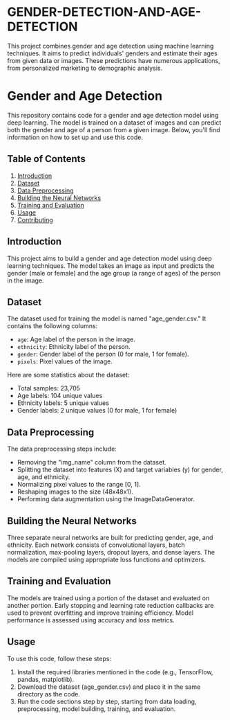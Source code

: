 # GENDER-DETECTION-AND-AGE-DETECTION
This project combines gender and age detection using machine learning techniques. It aims to predict individuals' genders and estimate their ages from given data or images. These predictions have numerous applications, from personalized marketing to demographic analysis.
# Gender and Age Detection

This repository contains code for a gender and age detection model using deep learning. The model is trained on a dataset of images and can predict both the gender and age of a person from a given image. Below, you'll find information on how to set up and use this code.

## Table of Contents
1. [Introduction](#introduction)
2. [Dataset](#dataset)
3. [Data Preprocessing](#data-preprocessing)
4. [Building the Neural Networks](#building-the-neural-networks)
5. [Training and Evaluation](#training-and-evaluation)
6. [Usage](#usage)
7. [Contributing](#contributing)

## Introduction

This project aims to build a gender and age detection model using deep learning techniques. The model takes an image as input and predicts the gender (male or female) and the age group (a range of ages) of the person in the image.

## Dataset

The dataset used for training the model is named "age_gender.csv." It contains the following columns:

- `age`: Age label of the person in the image.
- `ethnicity`: Ethnicity label of the person.
- `gender`: Gender label of the person (0 for male, 1 for female).
- `pixels`: Pixel values of the image.

Here are some statistics about the dataset:

- Total samples: 23,705
- Age labels: 104 unique values
- Ethnicity labels: 5 unique values
- Gender labels: 2 unique values (0 for male, 1 for female)

## Data Preprocessing

The data preprocessing steps include:

- Removing the "img_name" column from the dataset.
- Splitting the dataset into features (X) and target variables (y) for gender, age, and ethnicity.
- Normalizing pixel values to the range [0, 1].
- Reshaping images to the size (48x48x1).
- Performing data augmentation using the ImageDataGenerator.

## Building the Neural Networks

Three separate neural networks are built for predicting gender, age, and ethnicity. Each network consists of convolutional layers, batch normalization, max-pooling layers, dropout layers, and dense layers. The models are compiled using appropriate loss functions and optimizers.

## Training and Evaluation

The models are trained using a portion of the dataset and evaluated on another portion. Early stopping and learning rate reduction callbacks are used to prevent overfitting and improve training efficiency. Model performance is assessed using accuracy and loss metrics.

## Usage

To use this code, follow these steps:

1. Install the required libraries mentioned in the code (e.g., TensorFlow, pandas, matplotlib).
2. Download the dataset (age_gender.csv) and place it in the same directory as the code.
3. Run the code sections step by step, starting from data loading, preprocessing, model building, training, and evaluation.
